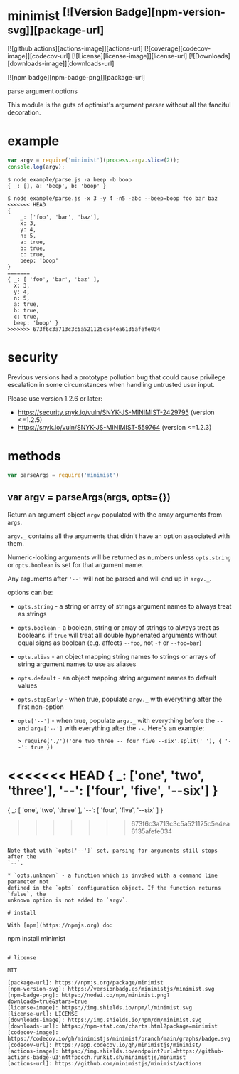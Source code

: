 # minimist <sup>[![Version Badge][npm-version-svg]][package-url]</sup>

[![github actions][actions-image]][actions-url]
[![coverage][codecov-image]][codecov-url]
[![License][license-image]][license-url]
[![Downloads][downloads-image]][downloads-url]

[![npm badge][npm-badge-png]][package-url]

parse argument options

This module is the guts of optimist's argument parser without all the
fanciful decoration.

# example

``` js
var argv = require('minimist')(process.argv.slice(2));
console.log(argv);
```

```
$ node example/parse.js -a beep -b boop
{ _: [], a: 'beep', b: 'boop' }
```

```
$ node example/parse.js -x 3 -y 4 -n5 -abc --beep=boop foo bar baz
<<<<<<< HEAD
{
	_: ['foo', 'bar', 'baz'],
	x: 3,
	y: 4,
	n: 5,
	a: true,
	b: true,
	c: true,
	beep: 'boop'
}
=======
{ _: [ 'foo', 'bar', 'baz' ],
  x: 3,
  y: 4,
  n: 5,
  a: true,
  b: true,
  c: true,
  beep: 'boop' }
>>>>>>> 673f6c3a713c3c5a521125c5e4ea6135afefe034
```

# security

Previous versions had a prototype pollution bug that could cause privilege
escalation in some circumstances when handling untrusted user input.

Please use version 1.2.6 or later:

* https://security.snyk.io/vuln/SNYK-JS-MINIMIST-2429795 (version <=1.2.5)
* https://snyk.io/vuln/SNYK-JS-MINIMIST-559764 (version <=1.2.3)

# methods

``` js
var parseArgs = require('minimist')
```

## var argv = parseArgs(args, opts={})

Return an argument object `argv` populated with the array arguments from `args`.

`argv._` contains all the arguments that didn't have an option associated with
them.

Numeric-looking arguments will be returned as numbers unless `opts.string` or
`opts.boolean` is set for that argument name.

Any arguments after `'--'` will not be parsed and will end up in `argv._`.

options can be:

* `opts.string` - a string or array of strings argument names to always treat as
strings
* `opts.boolean` - a boolean, string or array of strings to always treat as
booleans. if `true` will treat all double hyphenated arguments without equal signs
as boolean (e.g. affects `--foo`, not `-f` or `--foo=bar`)
* `opts.alias` - an object mapping string names to strings or arrays of string
argument names to use as aliases
* `opts.default` - an object mapping string argument names to default values
* `opts.stopEarly` - when true, populate `argv._` with everything after the
first non-option
* `opts['--']` - when true, populate `argv._` with everything before the `--`
and `argv['--']` with everything after the `--`. Here's an example:

  ```
  > require('./')('one two three -- four five --six'.split(' '), { '--': true })
<<<<<<< HEAD
  {
    _: ['one', 'two', 'three'],
    '--': ['four', 'five', '--six']
  }
=======
  { _: [ 'one', 'two', 'three' ],
    '--': [ 'four', 'five', '--six' ] }
>>>>>>> 673f6c3a713c3c5a521125c5e4ea6135afefe034
  ```

  Note that with `opts['--']` set, parsing for arguments still stops after the
  `--`.

* `opts.unknown` - a function which is invoked with a command line parameter not
defined in the `opts` configuration object. If the function returns `false`, the
unknown option is not added to `argv`.

# install

With [npm](https://npmjs.org) do:

```
npm install minimist
```

# license

MIT

[package-url]: https://npmjs.org/package/minimist
[npm-version-svg]: https://versionbadg.es/minimistjs/minimist.svg
[npm-badge-png]: https://nodei.co/npm/minimist.png?downloads=true&stars=true
[license-image]: https://img.shields.io/npm/l/minimist.svg
[license-url]: LICENSE
[downloads-image]: https://img.shields.io/npm/dm/minimist.svg
[downloads-url]: https://npm-stat.com/charts.html?package=minimist
[codecov-image]: https://codecov.io/gh/minimistjs/minimist/branch/main/graphs/badge.svg
[codecov-url]: https://app.codecov.io/gh/minimistjs/minimist/
[actions-image]: https://img.shields.io/endpoint?url=https://github-actions-badge-u3jn4tfpocch.runkit.sh/minimistjs/minimist
[actions-url]: https://github.com/minimistjs/minimist/actions
